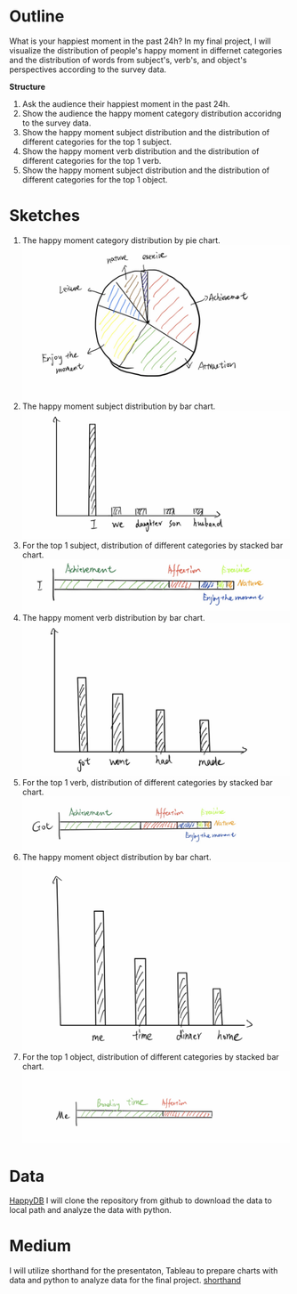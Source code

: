 # Outline
What is your happiest moment in the past 24h? In my final project, I will visualize the distribution of people's happy moment in differnet categories and
the distribution of words from subject's, verb's, and object's perspectives according to the survey data. 

**Structure**
1. Ask the audience their happiest moment in the past 24h. 
2. Show the audience the happy moment category distribution accoridng to the survey data.
3. Show the happy moment subject distribution and the distribution of different categories for the top 1 subject. 
4. Show the happy moment verb distribution and the distribution of different categories for the top 1 verb. 
5. Show the happy moment subject distribution and the distribution of different categories for the top 1 object. 


# Sketches
1. The happy moment category distribution by pie chart.
![alt text](./final1.png)
2. The happy moment subject distribution by bar chart.
![alt text](./final2.png)
3. For the top 1 subject, distribution of different categories by stacked bar chart.
![alt text](./final3.png)
4. The happy moment verb distribution by bar chart.
![alt text](./final4.png)
5. For the top 1 verb, distribution of different categories by stacked bar chart.
![alt text](./final5.png)
6. The happy moment object distribution by bar chart.
![alt text](./final6.png)
7. For the top 1 object, distribution of different categories by stacked bar chart.
![alt text](./final7.png)

# Data
[HappyDB](https://github.com/megagonlabs/HappyDB)
I will clone the repository from github to download the data to local path and analyze the data with python.

# Medium
I will utilize shorthand for the presentaton, Tableau to prepare charts with data and python to analyze data for the final project.
[shorthand](https://shorthand.com/)
